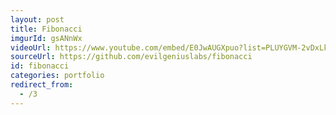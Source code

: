 ```yaml
---
layout: post
title: Fibonacci
imgurId: gsANnWx
videoUrl: https://www.youtube.com/embed/E0JwAUGXpuo?list=PLUYGVM-2vDxLknPGYbSdxxwOq1qUHfaos
sourceUrl: https://github.com/evilgeniuslabs/fibonacci
id: fibonacci
categories: portfolio
redirect_from:
  - /3
---
```

